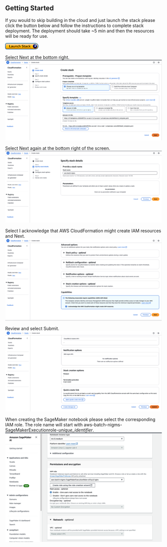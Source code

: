 ## Getting Started
If you would to skip building in the cloud and just launch the stack please click the button below and follow the instructions to complete stack deployment. The deployment should take ~5 min and then the resources will be ready for use.

[![Launch Stack](/images/images_for_creating_AWSBatch/LaunchStack.jpg)](https://console.aws.amazon.com/cloudformation/home?region=us-east-1#/stacks/new?stackName=aws-batch-nigms&templateURL=https://cf-templates-w389nf9f2fxs-us-east-1.s3.us-east-1.amazonaws.com/AWSBatch_template.yaml)

Select Next at the bottom right. ![Launch Stack Select](/images/images_for_creating_AWSBatch/LaunchStack_select.png)

Select Next again at the bottom right of the screen. ![Launch Stack Specify](/images/images_for_creating_AWSBatch/LaunchStack_specify.png)

Select I acknowledge that AWS CloudFormation might create IAM resources and Next. ![Launch Stack Configure](/images/images_for_creating_AWSBatch/LaunchStack_configure.png)

Review and select Submit. ![Launch Stack Review](/images/images_for_creating_AWSBatch/LaunchStack_review.png)

When creating the SageMaker notebook please select the corresponding IAM role. The role name will start with aws-batch-nigms-SageMakerExecutionrole-*unique_identifier*. ![SageMaker IAM Role](/images/images_for_creating_AWSBatch/SageMaker_IAM_Role.png)